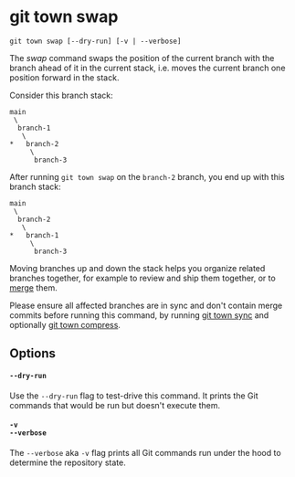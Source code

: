 # git town swap

```command-summary
git town swap [--dry-run] [-v | --verbose]
```

The _swap_ command swaps the position of the current branch with the branch
ahead of it in the current stack, i.e. moves the current branch one position
forward in the stack.

Consider this branch stack:

```
main
 \
  branch-1
   \
*   branch-2
     \
      branch-3
```

After running `git town swap` on the `branch-2` branch, you end up with this
branch stack:

```
main
 \
  branch-2
   \
*   branch-1
     \
      branch-3
```

Moving branches up and down the stack helps you organize related branches
together, for example to review and ship them together, or to [merge](merge.md)
them.

Please ensure all affected branches are in sync and don't contain merge commits
before running this command, by running [git town sync](sync.md) and optionally
[git town compress](compress.md).

## Options

#### `--dry-run`

Use the `--dry-run` flag to test-drive this command. It prints the Git commands
that would be run but doesn't execute them.

#### `-v`<br>`--verbose`

The `--verbose` aka `-v` flag prints all Git commands run under the hood to
determine the repository state.
